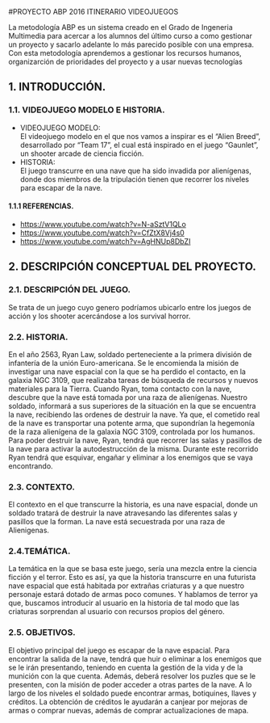 #PROYECTO ABP 2016 ITINERARIO VIDEOJUEGOS


La metodología ABP es un sistema creado en el Grado de Ingeneria Multimedia para acercar a los alumnos del último curso a como gestionar un proyecto y sacarlo adelante lo más parecido posible con una empresa. Con esta metodología aprendemos a gestionar los recursos humanos, organizarción de prioridades del proyecto y a usar nuevas tecnologías


  
## 1. INTRODUCCIÓN.

### 1.1. VIDEOJUEGO MODELO E HISTORIA.
* VIDEOJUEGO MODELO:<br>
El videojuego modelo en el que nos vamos a inspirar es el “Alien Breed”, desarrollado por “Team 17”, el cual está inspirado en el juego “Gaunlet”, un shooter arcade de ciencia ficción.<br>
* HISTORIA:<br>
El juego transcurre en una nave que ha sido invadida por alienígenas, donde dos miembros de la tripulación tienen que recorrer los niveles para escapar de la nave.

#### 1.1.1 REFERENCIAS.

*  https://www.youtube.com/watch?v=N-aSztV1QLo
*  https://www.youtube.com/watch?v=CfZtX8Vj4s0
*  https://www.youtube.com/watch?v=AgHNUp8DbZI

## 2. DESCRIPCIÓN CONCEPTUAL DEL PROYECTO.

### 2.1. DESCRIPCIÓN DEL JUEGO.

Se trata de un juego cuyo genero podríamos ubicarlo entre los juegos de acción y los shooter acercándose a los survival horror. 

### 2.2. HISTORIA.

En el año 2563, Ryan Law, soldado perteneciente a la primera división de infantería de la unión Euro-americana. Se le encomienda la misión de investigar una nave espacial con la que se ha perdido el contacto, en la galaxia NGC 3109, que realizaba tareas de búsqueda de recursos y nuevos materiales para la Tierra. 
Cuando Ryan, toma contacto con la nave, descubre que la nave está tomada por una raza de alienígenas. Nuestro soldado, informará a sus superiores de la situación en la que se encuentra la nave, recibiendo las ordenes de destruir la nave. Ya que, el cometido real de la nave es transportar una potente arma, que supondrían la hegemonía de la raza alienígena de la galaxia NGC 3109, controlada por los humanos.
Para poder destruir la nave, Ryan, tendrá que recorrer las salas y pasillos de la nave para activar la autodestrucción de la misma. Durante este recorrido Ryan tendrá que esquivar, engañar y eliminar a los enemigos que se vaya encontrando.

### 2.3. CONTEXTO.

El contexto en el que transcurre la historia, es una nave espacial, donde un soldado tratará de destruir la nave atravesando las diferentes salas y pasillos que la forman. La nave está secuestrada por una raza de Alienigenas.

### 2.4.TEMÁTICA.

La temática en la que se basa este juego, sería una mezcla entre la ciencia ficción y el terror. Esto es así, ya que la historia transcurre en una futurista nave espacial que está habitada por extrañas criaturas y a que nuestro personaje estará dotado de armas poco comunes. Y hablamos de terror ya que, buscamos introducir al usuario en la historia de tal modo que las criaturas sorprendan al usuario con recursos propios del género. 

### 2.5. OBJETIVOS.

El objetivo principal del juego es escapar de la nave espacial. Para encontrar la salida de la nave, tendrá que huir o eliminar a los enemigos que se le irán presentando, teniendo en cuenta la gestión de la vida y de la munición con la que cuenta. Además, deberá resolver los puzles que se le presenten, con la misión de poder acceder a otras partes de la nave. 
A lo largo de los niveles el soldado puede encontrar armas, botiquines, llaves y créditos. La obtención de créditos le ayudarán a canjear por mejoras de armas o comprar nuevas, además de comprar actualizaciones de mapa.

